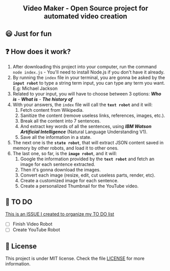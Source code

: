 <h2 align="center">
  Video Maker - Open Source project for automated video creation
</h2>

## :smiley: Just for fun

## :question: How does it work?
1. After downloading this project into your computer, run the command `node index.js` - You'll need to install Node.js if you don't have it already.
2. By running the `index` file in your terminal, you are gonna be asked by the **`input robot`** to type a string term input, you can type any term you want. E.g: Michael Jackson
3. Related to your input, you will have to choose between 3 options: ***Who is*** - ***What is*** - ***The history of***
4. With your answers, the `index` file will call the **`text robot`** and it will:
    1. Fetch content from Wikipedia.
    2. Sanitize the content (remove useless links, references, images, etc.).
    3. Break all the content into 7 sentences.
    4. And extract key words of all the sentences, using ***IBM Watson Artificial Intelligence*** (Natural Language Understanding V1).
    5. Save all the information in a state.
5. The next one is the **`state robot`**, that will extract JSON content saved in memory by other robots, and load it to other ones.
6. The last one, so far, is the **`image robot`**, and it will:
    1. Google the information provided by the **`text robot`** and fetch an image for each sentence extracted.
    2. Then it's gonna download the images.
    3. Convert each image (resize, edit, cut useless parts, render, etc).
    4. Create a customized image for each sentence.
    5. Create a personalized Thumbnail for the YouTube video.
    
## :calendar: TO DO
[This is an ISSUE I created to organize my TO DO list](https://github.com/gabrielguarido/video-maker/issues/1)
- [ ] Finish Video Robot
- [ ] Create YouTube Robot

## :memo: License
This project is under MIT license. Check the file [LICENSE](LICENSE) for more information.
